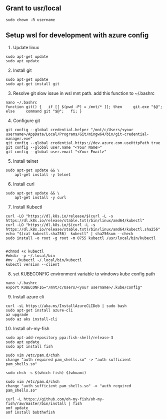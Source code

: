 ## Grant to usr/local
```shell
sudo chown -R username
```

## Setup wsl for development with azure config
1. Update linux
```shell
sudo apt-get update
sudo apt update
```
2. Install git
```shell
sudo apt-get update
sudo apt-get install git
```

3. Resolve git slow issue in wsl mnt path. add this function to ~/.bashrc
```shell
nano ~/.bashrc
function git() {   if [[ $(pwd -P) = /mnt/* ]]; then     git.exe "$@";   else     command git "$@";   fi; }
```
4. Configure git
```shell
git config --global credential.helper "/mnt/c/Users/<your username>/AppData/Local/Programs/Git/mingw64/bin/git-credential-manager.exe"
git config --global credential.https://dev.azure.com.useHttpPath true
git config --global user.name "<Your Name>"
git config --global user.email "<Your Email>"
```

5. Install telnet
```shell
sudo apt-get update && \
    apt-get install -y telnet
```
	
6. Install curl
```shell
sudo apt-get update && \
    apt-get install -y curl
```

7. Install Kubectl
```shell
curl -LO "https://dl.k8s.io/release/$(curl -L -s https://dl.k8s.io/release/stable.txt)/bin/linux/amd64/kubectl"
curl -LO "https://dl.k8s.io/$(curl -L -s https://dl.k8s.io/release/stable.txt)/bin/linux/amd64/kubectl.sha256"
echo "$(cat kubectl.sha256)  kubectl" | sha256sum --check
sudo install -o root -g root -m 0755 kubectl /usr/local/bin/kubectl


#chmod +x kubectl
#mkdir -p ~/.local/bin
#mv ./kubectl ~/.local/bin/kubectl
kubectl version --client
```

8. set KUBECONFIG environment variable to windows kube config path
```shell
nano ~/.bashrc
export KUBECONFIG="/mnt/c/Users/<your username>/.kube/config"
```

9. Install azure cli
```shell
curl -sL https://aka.ms/InstallAzureCLIDeb | sudo bash
sudo apt-get install azure-cli
az upgrade
sudo az aks install-cli
```

10. Install oh-my-fish
```shell
sudo apt-add-repository ppa:fish-shell/release-3
sudo apt update
sudo apt install fish

sudo vim /etc/pam.d/chsh
change "auth required pam_shells.so" -> "auth sufficient pam_shells.so"

sudo chsh -s $(which fish) $(whoami)

sudo vim /etc/pam.d/chsh
change "auth sufficient pam_shells.so" -> "auth required pam_shells.so"

curl -L https://github.com/oh-my-fish/oh-my-fish/raw/master/bin/install | fish
omf update
omf install bobthefish
```
